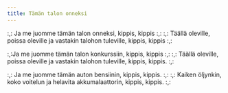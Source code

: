 ```yaml
---
title: Tämän talon onneksi
---
```


:,: Ja me juomme tämän talon onneksi,
kippis, kippis :,:
:,: Täällä oleville, poissa oleville
ja vastakin talohon tuleville,
kippis, kippis :,:

:,:Ja me juomme tämän talon konkurssiin,
kippis, kippis :,:
:,: Täällä oleville, poissa oleville
ja vastakin talohon tuleville,
kippis, kippis. :,:

:,: Ja me juomme tämän auton bensiinin,
kippis, kippis. :,:
:,: Kaiken öljynkin, koko voitelun
ja helavita akkumalaattorin,
kippis, kippis. :,:
